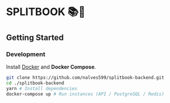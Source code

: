 # SPLITBOOK 📚🏫

## Getting Started

### Development

Install [Docker](https://docs.docker.com/get-docker/) and **Docker Compose**.

```bash
git clone https://github.com/nalves599/splitbook-backend.git
cd ./splitbook-backend
yarn # Install dependencies
docker-compose up # Run instances (API / PostgreSQL / Redis)
```
